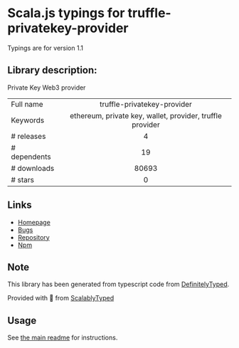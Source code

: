 
# Scala.js typings for truffle-privatekey-provider

Typings are for version 1.1

## Library description:
Private Key Web3 provider

|                    |                 |
| ------------------ | :-------------: |
| Full name          | truffle-privatekey-provider |
| Keywords           | ethereum, private key, wallet, provider, truffle provider |
| # releases         | 4 |
| # dependents       | 19 |
| # downloads        | 80693 |
| # stars            | 0 |

## Links
- [Homepage](https://github.com/nosuchip/truffle-privatekey-provider#readme)
- [Bugs](https://github.com/nosuchip/truffle-privatekey-provider/issues)
- [Repository](https://github.com/nosuchip/truffle-privatekey-provider)
- [Npm](https://www.npmjs.com/package/truffle-privatekey-provider)
    


## Note
This library has been generated from typescript code from [DefinitelyTyped](https://definitelytyped.org).

Provided with :purple_heart: from [ScalablyTyped](https://github.com/oyvindberg/ScalablyTyped)

## Usage
See [the main readme](../../readme.md) for instructions.


